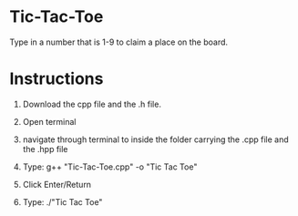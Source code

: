 # Tic-Tac-Toe
Type in a number that is 1-9 to claim a place on the board.

# Instructions

  1. Download the cpp file and the .h file.
  
  2. Open terminal
  
  3. navigate through terminal to inside the folder carrying the .cpp file and the .hpp file
  
  4. Type: g++ "Tic-Tac-Toe.cpp" -o "Tic Tac Toe"
  
  5. Click Enter/Return
  
  6. Type: ./"Tic Tac Toe"

